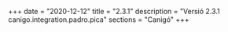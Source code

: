 +++
date        = "2020-12-12"
title       = "2.3.1"
description = "Versió 2.3.1 canigo.integration.padro.pica"
sections    = "Canigó"
+++